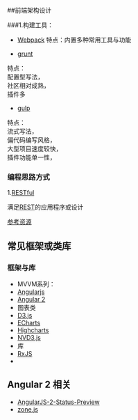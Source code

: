 

##前端架构设计

###1.构建工具：
* [Webpack](https://webpack.github.io/)
  特点：内置多种常用工具与功能

* [grunt](http://gruntjs.com/)
 
特点：    
配置型写法，   
社区相对成熟，    
插件多


* [gulp](http://gulpjs.com/)

特点：  
流式写法，   
偏代码编写风格，    
大型项目速度较快，  
插件功能单一性，  


### 编程思路方式

1.[RESTful](http://baike.baidu.com/view/5798116.htm)

满足[REST](http://en.wikipedia.org/wiki/Representational_state_transfer)的应用程序或设计

[参考资源](http://stackoverflow.com/questions/671118/what-exactly-is-restful-programming)

## 常见框架或类库

### 框架与库

* MVVM系列：
 * [Angularjs](https://github.com/angular/angular.js)  
 * [Angular 2](https://angular.io)
* 图表类
 * [D3.js](https://d3js.org/)
 * [ECharts](http://echarts.baidu.com/)
 * [Highcharts](http://www.highcharts.com/)
 * [NVD3.js](http://nvd3.org/)
* 库
 * [RxJS](https://github.com/Reactive-Extensions/RxJS)
 * 

## Angular 2 相关

* [AngularJS-2-Status-Preview](http://ng-learn.org/2014/03/AngularJS-2-Status-Preview/)
* [zone.js](https://github.com/angular/zone.js/)

